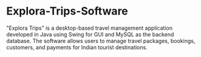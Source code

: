 # Explora-Trips-Software
"Explora Trips" is a desktop-based travel management application developed in Java using Swing for GUI and MySQL as the backend database. The software allows users to manage travel packages, bookings, customers, and payments for Indian tourist destinations.
